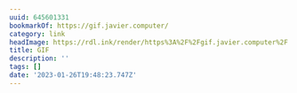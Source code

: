 ```yaml
---
uuid: 645601331
bookmarkOf: https://gif.javier.computer/
category: link
headImage: https://rdl.ink/render/https%3A%2F%2Fgif.javier.computer%2F
title: GIF
description: ''
tags: []
date: '2023-01-26T19:48:23.747Z'
---
```



